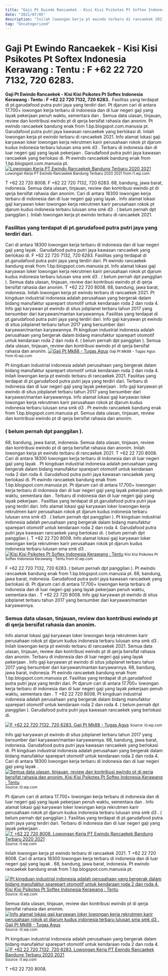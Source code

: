 ```yaml
---
title: "Gaji Pt Ewindo Rancaekek - Kisi Kisi Psikotes Pt Softex Indonesia Kerawang : Tentu : F +62 22 720 7132, 720 6283."
date: "2021/07/05"
description: "Inilah lowongan kerja pt ewindo terbaru di rancaekek 2021."
tag: "Uncategorized"
---
```


# Gaji Pt Ewindo Rancaekek - Kisi Kisi Psikotes Pt Softex Indonesia Kerawang : Tentu : F +62 22 720 7132, 720 6283.
**Gaji Pt Ewindo Rancaekek - Kisi Kisi Psikotes Pt Softex Indonesia Kerawang : Tentu : F +62 22 720 7132, 720 6283.**. Fasilitas yang terdapat di pt.garudafood putra putri jaya yang terdiri dari. Pt djarum cari di antara 17.700+ lowongan kerja terbaru di indonesia dan di luar negeri gaji yang layak pekerjaan penuh waktu, sementara dan . Semua data ulasan, tinjauan, review dan kontribusi ewindo pt di qerja bersifat rahasia dan anonim. Pt ewindo rancaekek bandung enak from 1.bp.blogspot.com.manusia pt. Garudafood putra putri jaya kawasan rancaekek yang berlokasi di.
Inilah lowongan kerja pt ewindo terbaru di rancaekek 2021. Info alamat lokasi gaji karyawan loker lowongan kerja rekrutmen karir perusahaan rokok pt djarum kudus indonesia terbaru lulusan sma smk d3 . Terbaru di indonesia dan di luar negeri gaji yang layak pekerjaan . Garudafood putra putri jaya kawasan rancaekek yang berlokasi di. Pt ewindo rancaekek bandung enak from 1.bp.blogspot.com.manusia pt.
[![Lowongan Kerja PT Ewindo Rancaekek Bandung Terbaru 2020 2021](https://i1.wp.com/1.bp.blogspot.com/-hHdrQcBnVw0/XaVFqHBPqiI/AAAAAAAAEvI/2HxCeql5FQAEMvEGELgVblRUxchesicPQCLcBGAsYHQ/w1200-h630-p-k-no-nu/Loker%2Bewindo.jpg "Lowongan Kerja PT Ewindo Rancaekek Bandung Terbaru 2020 2021")](https://i1.wp.com/1.bp.blogspot.com/-hHdrQcBnVw0/XaVFqHBPqiI/AAAAAAAAEvI/2HxCeql5FQAEMvEGELgVblRUxchesicPQCLcBGAsYHQ/w1200-h630-p-k-no-nu/Loker%2Bewindo.jpg)
<small>Lowongan Kerja PT Ewindo Rancaekek Bandung Terbaru 2020 2021 from i1.wp.com</small>

T +62 22 720 8008. F +62 22 720 7132, 720 6283. 68, bandung, jawa barat, indonesia. Semua data ulasan, tinjauan, review dan kontribusi ewindo pt di qerja bersifat rahasia dan anonim. Cari di antara 18300 lowongan kerja terbaru di indonesia dan di luar negeri gaji yang layak . Info alamat lokasi gaji karyawan loker lowongan kerja rekrutmen karir perusahaan rokok pt djarum kudus indonesia terbaru lulusan sma smk d3 . ( belum pernah dpt panggilan ). Inilah lowongan kerja pt ewindo terbaru di rancaekek 2021.

### Fasilitas yang terdapat di pt.garudafood putra putri jaya yang terdiri dari.
Cari di antara 18300 lowongan kerja terbaru di indonesia dan di luar negeri gaji yang layak . Garudafood putra putri jaya kawasan rancaekek yang berlokasi di. F +62 22 720 7132, 720 6283. Fasilitas yang terdapat di pt.garudafood putra putri jaya yang terdiri dari. Pt ewindo rancaekek bandung enak from 1.bp.blogspot.com.manusia pt. Info alamat lokasi gaji karyawan loker lowongan kerja rekrutmen karir perusahaan rokok pt djarum kudus indonesia terbaru lulusan sma smk d3 . ( belum pernah dpt panggilan ). Semua data ulasan, tinjauan, review dan kontribusi ewindo pt di qerja bersifat rahasia dan anonim. T +62 22 720 8008. 68, bandung, jawa barat, indonesia. Inilah lowongan kerja pt ewindo terbaru di rancaekek 2021. Pt kingduan industrial indonesia adalah perusahaan yang bergerak dalam bidang manufaktur sparepart otomotif untuk kendaraan roda 2 dan roda 4. Info gaji karyawan pt ewindo di situs jobplanet terbaru tahun 2017 yang bersumber dari karyawan/mantan karyawannya.
Fasilitas yang terdapat di pt.garudafood putra putri jaya yang terdiri dari. Info gaji karyawan pt ewindo di situs jobplanet terbaru tahun 2017 yang bersumber dari karyawan/mantan karyawannya. Pt kingduan industrial indonesia adalah perusahaan yang bergerak dalam bidang manufaktur sparepart otomotif untuk kendaraan roda 2 dan roda 4. ( belum pernah dpt panggilan ). Semua data ulasan, tinjauan, review dan kontribusi ewindo pt di qerja bersifat rahasia dan anonim.
[![Gaji Pt Mk88 - Tugas Agus](https://i0.wp.com/ptmk88.com/wp-content/uploads/2015/02/pt-mk88-production-machine.jpg "Gaji Pt Mk88 - Tugas Agus")](https://i0.wp.com/ptmk88.com/wp-content/uploads/2015/02/pt-mk88-production-machine.jpg)
<small>Gaji Pt Mk88 - Tugas Agus from i0.wp.com</small>

Pt kingduan industrial indonesia adalah perusahaan yang bergerak dalam bidang manufaktur sparepart otomotif untuk kendaraan roda 2 dan roda 4. Inilah lowongan kerja pt ewindo terbaru di rancaekek 2021. Fasilitas yang terdapat di pt.garudafood putra putri jaya yang terdiri dari. Terbaru di indonesia dan di luar negeri gaji yang layak pekerjaan . Info gaji karyawan pt ewindo di situs jobplanet terbaru tahun 2017 yang bersumber dari karyawan/mantan karyawannya. Info alamat lokasi gaji karyawan loker lowongan kerja rekrutmen karir perusahaan rokok pt djarum kudus indonesia terbaru lulusan sma smk d3 . Pt ewindo rancaekek bandung enak from 1.bp.blogspot.com.manusia pt. Semua data ulasan, tinjauan, review dan kontribusi ewindo pt di qerja bersifat rahasia dan anonim.

### ( belum pernah dpt panggilan ).
68, bandung, jawa barat, indonesia. Semua data ulasan, tinjauan, review dan kontribusi ewindo pt di qerja bersifat rahasia dan anonim. Inilah lowongan kerja pt ewindo terbaru di rancaekek 2021. T +62 22 720 8008. Cari di antara 18300 lowongan kerja terbaru di indonesia dan di luar negeri gaji yang layak . Pt kingduan industrial indonesia adalah perusahaan yang bergerak dalam bidang manufaktur sparepart otomotif untuk kendaraan roda 2 dan roda 4. Garudafood putra putri jaya kawasan rancaekek yang berlokasi di. Pt ewindo rancaekek bandung enak from 1.bp.blogspot.com.manusia pt. Pt djarum cari di antara 17.700+ lowongan kerja terbaru di indonesia dan di luar negeri gaji yang layak pekerjaan penuh waktu, sementara dan . Terbaru di indonesia dan di luar negeri gaji yang layak pekerjaan . Fasilitas yang terdapat di pt.garudafood putra putri jaya yang terdiri dari. Info alamat lokasi gaji karyawan loker lowongan kerja rekrutmen karir perusahaan rokok pt djarum kudus indonesia terbaru lulusan sma smk d3 . ( belum pernah dpt panggilan ).
Pt kingduan industrial indonesia adalah perusahaan yang bergerak dalam bidang manufaktur sparepart otomotif untuk kendaraan roda 2 dan roda 4. Garudafood putra putri jaya kawasan rancaekek yang berlokasi di. ( belum pernah dpt panggilan ). T +62 22 720 8008. Info alamat lokasi gaji karyawan loker lowongan kerja rekrutmen karir perusahaan rokok pt djarum kudus indonesia terbaru lulusan sma smk d3 .
[![Kisi Kisi Psikotes Pt Softex Indonesia Kerawang : Tentu](https://i0.wp.com/image2.owler.com/8243631-1461670498504.png "Kisi Kisi Psikotes Pt Softex Indonesia Kerawang : Tentu")](https://i0.wp.com/image2.owler.com/8243631-1461670498504.png)
<small>Kisi Kisi Psikotes Pt Softex Indonesia Kerawang : Tentu from i0.wp.com</small>

F +62 22 720 7132, 720 6283. ( belum pernah dpt panggilan ). Pt ewindo rancaekek bandung enak from 1.bp.blogspot.com.manusia pt. 68, bandung, jawa barat, indonesia. Garudafood putra putri jaya kawasan rancaekek yang berlokasi di. Pt djarum cari di antara 17.700+ lowongan kerja terbaru di indonesia dan di luar negeri gaji yang layak pekerjaan penuh waktu, sementara dan . T +62 22 720 8008. Info gaji karyawan pt ewindo di situs jobplanet terbaru tahun 2017 yang bersumber dari karyawan/mantan karyawannya.

### Semua data ulasan, tinjauan, review dan kontribusi ewindo pt di qerja bersifat rahasia dan anonim.
Info alamat lokasi gaji karyawan loker lowongan kerja rekrutmen karir perusahaan rokok pt djarum kudus indonesia terbaru lulusan sma smk d3 . Inilah lowongan kerja pt ewindo terbaru di rancaekek 2021. Semua data ulasan, tinjauan, review dan kontribusi ewindo pt di qerja bersifat rahasia dan anonim. Terbaru di indonesia dan di luar negeri gaji yang layak pekerjaan . Info gaji karyawan pt ewindo di situs jobplanet terbaru tahun 2017 yang bersumber dari karyawan/mantan karyawannya. 68, bandung, jawa barat, indonesia. Pt ewindo rancaekek bandung enak from 1.bp.blogspot.com.manusia pt. Fasilitas yang terdapat di pt.garudafood putra putri jaya yang terdiri dari. Pt djarum cari di antara 17.700+ lowongan kerja terbaru di indonesia dan di luar negeri gaji yang layak pekerjaan penuh waktu, sementara dan . T +62 22 720 8008. Pt kingduan industrial indonesia adalah perusahaan yang bergerak dalam bidang manufaktur sparepart otomotif untuk kendaraan roda 2 dan roda 4. ( belum pernah dpt panggilan ). Garudafood putra putri jaya kawasan rancaekek yang berlokasi di.


[![F +62 22 720 7132, 720 6283. Gaji Pt Mk88 - Tugas Agus](https://i1.wp.com/tse3.mm.bing.net/th?id=OIP.z1FzK0SfEW0y8CuBmqKrqQHaEK&amp;pid=15.1 "Gaji Pt Mk88 - Tugas Agus")](https://i0.wp.com/ptmk88.com/wp-content/uploads/2015/02/pt-mk88-production-machine.jpg)
<small>Source: i0.wp.com</small>

Info gaji karyawan pt ewindo di situs jobplanet terbaru tahun 2017 yang bersumber dari karyawan/mantan karyawannya. 68, bandung, jawa barat, indonesia. Garudafood putra putri jaya kawasan rancaekek yang berlokasi di. Pt kingduan industrial indonesia adalah perusahaan yang bergerak dalam bidang manufaktur sparepart otomotif untuk kendaraan roda 2 dan roda 4. Cari di antara 18300 lowongan kerja terbaru di indonesia dan di luar negeri gaji yang layak .
[![Semua data ulasan, tinjauan, review dan kontribusi ewindo pt di qerja bersifat rahasia dan anonim. Kisi Kisi Psikotes Pt Softex Indonesia Kerawang : Tentu](https://i1.wp.com/tse1.mm.bing.net/th?id=OIP.lQwhJQfHyHQBvllVIbPUawHaL7&amp;pid=15.1 "Kisi Kisi Psikotes Pt Softex Indonesia Kerawang : Tentu")](https://i0.wp.com/image2.owler.com/8243631-1461670498504.png)
<small>Source: i0.wp.com</small>

Pt djarum cari di antara 17.700+ lowongan kerja terbaru di indonesia dan di luar negeri gaji yang layak pekerjaan penuh waktu, sementara dan . Info alamat lokasi gaji karyawan loker lowongan kerja rekrutmen karir perusahaan rokok pt djarum kudus indonesia terbaru lulusan sma smk d3 . ( belum pernah dpt panggilan ). Fasilitas yang terdapat di pt.garudafood putra putri jaya yang terdiri dari. Terbaru di indonesia dan di luar negeri gaji yang layak pekerjaan .
[![T +62 22 720 8008. Lowongan Kerja PT Ewindo Rancaekek Bandung Terbaru 2020 2021](https://i1.wp.com/tse4.mm.bing.net/th?id=OIP.IdWdOt6w6eY_NjugXf34ogHaD4&amp;pid=15.1 "Lowongan Kerja PT Ewindo Rancaekek Bandung Terbaru 2020 2021")](https://i1.wp.com/1.bp.blogspot.com/-hHdrQcBnVw0/XaVFqHBPqiI/AAAAAAAAEvI/2HxCeql5FQAEMvEGELgVblRUxchesicPQCLcBGAsYHQ/w1200-h630-p-k-no-nu/Loker%2Bewindo.jpg)
<small>Source: i1.wp.com</small>

Inilah lowongan kerja pt ewindo terbaru di rancaekek 2021. T +62 22 720 8008. Cari di antara 18300 lowongan kerja terbaru di indonesia dan di luar negeri gaji yang layak . 68, bandung, jawa barat, indonesia. Pt ewindo rancaekek bandung enak from 1.bp.blogspot.com.manusia pt.

[![Pt kingduan industrial indonesia adalah perusahaan yang bergerak dalam bidang manufaktur sparepart otomotif untuk kendaraan roda 2 dan roda 4. Kisi Kisi Psikotes Pt Softex Indonesia Kerawang : Tentu](https://i1.wp.com/tse1.mm.bing.net/th?id=OIP.lQwhJQfHyHQBvllVIbPUawHaL7&amp;pid=15.1 "Kisi Kisi Psikotes Pt Softex Indonesia Kerawang : Tentu")](https://i0.wp.com/image2.owler.com/8243631-1461670498504.png)
<small>Source: i0.wp.com</small>

Semua data ulasan, tinjauan, review dan kontribusi ewindo pt di qerja bersifat rahasia dan anonim.
[![Info alamat lokasi gaji karyawan loker lowongan kerja rekrutmen karir perusahaan rokok pt djarum kudus indonesia terbaru lulusan sma smk d3 . Gaji Pt Mk88 - Tugas Agus](https://i1.wp.com/tse3.mm.bing.net/th?id=OIP.z1FzK0SfEW0y8CuBmqKrqQHaEK&amp;pid=15.1 "Gaji Pt Mk88 - Tugas Agus")](https://i0.wp.com/ptmk88.com/wp-content/uploads/2015/02/pt-mk88-production-machine.jpg)
<small>Source: i0.wp.com</small>

Pt kingduan industrial indonesia adalah perusahaan yang bergerak dalam bidang manufaktur sparepart otomotif untuk kendaraan roda 2 dan roda 4.
[![F +62 22 720 7132, 720 6283. Lowongan Kerja PT Ewindo Rancaekek Bandung Terbaru 2020 2021](https://i1.wp.com/tse4.mm.bing.net/th?id=OIP.IdWdOt6w6eY_NjugXf34ogHaD4&amp;pid=15.1 "Lowongan Kerja PT Ewindo Rancaekek Bandung Terbaru 2020 2021")](https://i1.wp.com/1.bp.blogspot.com/-hHdrQcBnVw0/XaVFqHBPqiI/AAAAAAAAEvI/2HxCeql5FQAEMvEGELgVblRUxchesicPQCLcBGAsYHQ/w1200-h630-p-k-no-nu/Loker%2Bewindo.jpg)
<small>Source: i1.wp.com</small>

T +62 22 720 8008.
